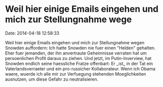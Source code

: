 Weil hier einige Emails eingehen und mich zur Stellungnahme wege
================================================================

Date: 2014-04-18 12:58:33

Weil hier einige Emails eingehen und mich zur Stellungnahme wegen
Snowden auffordern: Ich hatte Snowden nie fuer einen \"Helden\"
gehalten. Eher fuer jemanden, der ihn anvertraute Geheimnisse verraten
hat um persoenlichen Profit daraus zu ziehen. Und jetzt, im
Putin-Inverview, hat Snowden endlich seine haessliche Fratze offenbart:
Er \_ist\_ in der Tat ein Vaterlandsverraeter und ein pro-russicher
Kollaborateur. Wenn ich Obama waere, wuerde ich alle mir zur Verfuegung
stehenden Moeglichkeiten ausnutzen, um diese Gefahr zu neutralisieren.
